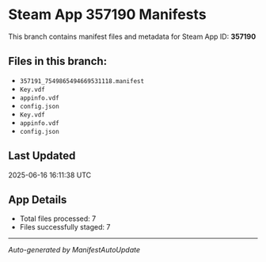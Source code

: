 # Steam App 357190 Manifests

This branch contains manifest files and metadata for Steam App ID: **357190**

## Files in this branch:
- `357191_7549865494669531118.manifest`
- `Key.vdf`
- `appinfo.vdf`
- `config.json`
- `Key.vdf`
- `appinfo.vdf`
- `config.json`

## Last Updated
2025-06-16 16:11:38 UTC

## App Details
- Total files processed: 7
- Files successfully staged: 7

---
*Auto-generated by ManifestAutoUpdate*
